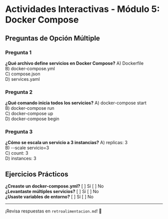 # Actividades Interactivas - Módulo 5: Docker Compose

## Preguntas de Opción Múltiple

### Pregunta 1
**¿Qué archivo define servicios en Docker Compose?**
A) Dockerfile  
B) docker-compose.yml  
C) compose.json  
D) services.yaml

### Pregunta 2
**¿Qué comando inicia todos los servicios?**
A) docker-compose start  
B) docker-compose run  
C) docker-compose up  
D) docker-compose begin

### Pregunta 3
**¿Cómo se escala un servicio a 3 instancias?**
A) replicas: 3  
B) --scale servicio=3  
C) count: 3  
D) instances: 3

## Ejercicios Prácticos

**¿Creaste un docker-compose.yml?** [ ] Sí [ ] No  
**¿Levantaste múltiples servicios?** [ ] Sí [ ] No  
**¿Usaste variables de entorno?** [ ] Sí [ ] No

---

¡Revisa respuestas en `retroalimentacion.md`! 🎉
